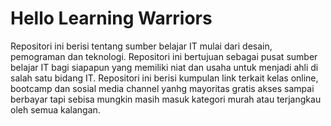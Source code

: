 # Hello Learning Warriors

Repositori ini berisi tentang sumber belajar IT mulai dari desain, pemograman dan teknologi. Repositori ini bertujuan sebagai pusat sumber belajar IT bagi siapapun yang memiliki niat dan usaha untuk menjadi ahli di salah satu bidang IT. Repositori ini berisi kumpulan link terkait kelas online, bootcamp dan sosial media channel yanhg mayoritas gratis akses sampai berbayar tapi sebisa mungkin masih masuk kategori murah atau terjangkau oleh semua kalangan. 